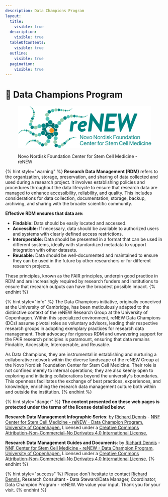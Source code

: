 ```yaml
---
description: Data Champions Program
layout:
  title:
    visible: true
  description:
    visible: true
  tableOfContents:
    visible: true
  outline:
    visible: true
  pagination:
    visible: true
---
```


# 🔴 Data Champions Program

<div data-full-width="true">

<figure><img src=".gitbook/assets/ReNEW_Logo_Tagline_FullColour_2022.png" alt=""><figcaption><p>Novo Nordisk Foundation Center for Stem Cell Medicine - reNEW</p></figcaption></figure>

</div>





{% hint style="warning" %}
**Research Data Management (RDM)** refers to the organization, storage, preservation, and sharing of data collected and used during a research project. It involves establishing policies and procedures throughout the data lifecycle to ensure that research data are managed to enhance accessibility, reliability, and quality. This includes considerations for data collection, documentation, storage, backup, archiving, and sharing with the broader scientific community.

**Effective RDM ensures that data are:**

* **Findable:** Data should be easily located and accessed.
* **Accessible:** If necessary, data should be available to authorized users and systems with clearly defined access restrictions.
* **Interoperable:** Data should be presented in a format that can be used in different systems, ideally with standardized metadata to support integration with other datasets.
* **Reusable:** Data should be well-documented and maintained to ensure they can be used in the future by other researchers or for different research projects.

These principles, known as the FAIR principles, underpin good practice in RDM and are increasingly required by research funders and institutions to ensure that research outputs can have the broadest possible impact.
{% endhint %}

{% hint style="info" %}
The Data Champions initiative, originally conceived at the University of Cambridge, has been meticulously adapted to the distinctive context of the reNEW Research Group at the University of Copenhagen. Within this specialized environment, reNEW Data Champions (DCs) assume pivotal roles as voluntary advisors, leading their respective research groups in adopting exemplary practices for research data management. Their advocacy for rigorous RDM and unwavering support for the FAIR research principles is paramount, ensuring that data remains Findable, Accessible, Interoperable, and Reusable.

As Data Champions, they are instrumental in establishing and nurturing a collaborative network within the diverse landscape of the reNEW Group at the Novo Nordisk Foundation Center for Stem Cell Medicine. Their role is not confined merely to internal operations; they are also keenly open to exploring and initiating collaborations beyond the university's boundaries. This openness facilitates the exchange of best practices, experiences, and knowledge, enriching the research data management culture both within and outside the institution.
{% endhint %}

{% hint style="danger" %}
**The content presented on these web pages is protected under the terms of the license detailed below:**

**Research Data Management Infographic Series**: by [Richard Dennis](mailto:richard.dennis@sund.ku.dk) - [NNF Center for Stem Cell Medicine - reNEW - Data Champion Program, University of Copenhagen.](https://renew.ku.dk/) Licensed under a [Creative Commons Attribution–Non-Commercial–No Derivates 4.0 International License.](https://creativecommons.org/licenses/by-nc-nd/4.0/)

**Research Data Management Guides and Documents**: by [Richard Dennis](mailto:richard.dennis@sund.ku.dk) - [NNF Center for Stem Cell Medicine - reNEW - Data Champion Program, University of Copenhagen.](https://renew.ku.dk/) Licensed under a [Creative Commons Attribution–Non-Commercial–No Derivates 4.0 International License.](https://creativecommons.org/licenses/by-nc-nd/4.0/)
{% endhint %}

{% hint style="success" %}
Please don't hesitate to contact [Richard Dennis](mailto:richard.dennis@sund.ku.dk), Research Consultant - Data Steward/Data Manager, Coordinator, Data Champion Program - reNEW. We value your input. Thank you for your visit.
{% endhint %}

